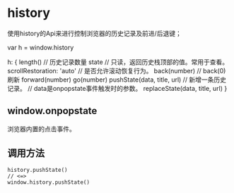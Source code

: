 # history

使用history的Api来进行控制浏览器的历史记录及前进/后退键；

var h = window.history

h: {
  length() // 历史记录数量
  state // 只读，返回历史栈顶部的值。常用于查看。
  scrollRestoration: 'auto' // 是否允许滚动恢复行为。
  back(number)
    // back(0) 刷新
  forward(number)
  go(number)
  pushState(data, title, url)
    // 新增一条历史记录。
    // data是onpopstate事件触发时的参数。
  replaceState(data, title, url)
}

## window.onpopstate

浏览器内置的点击事件。

## 调用方法

```
history.pushState()
// <=>
window.history.pushState()
```